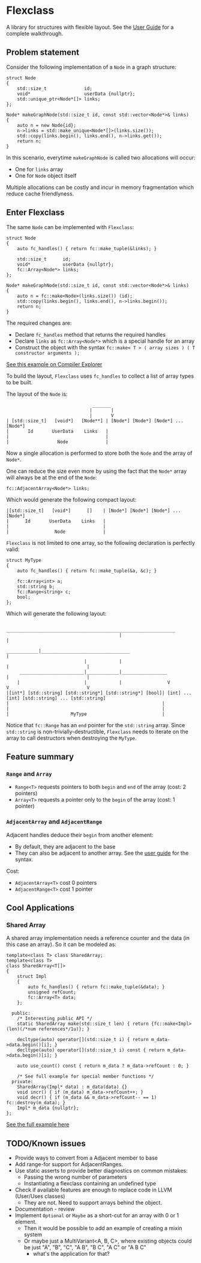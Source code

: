 # Flexclass
A library for structures with flexible layout. See the [User Guide](../master/UserGuide.md) for a complete walkthrough.

## Problem statement

Consider the following implementation of a `Node` in a graph structure:
```
struct Node
{
    std::size_t              id;
    void*                    userData {nullptr};
    std::unique_ptr<Node*[]> links;
};

Node* makeGraphNode(std::size_t id, const std::vector<Node*>& links)
{
    auto n = new Node{id};
    n->links = std::make_unique<Node*[]>(links.size());
    std::copy(links.begin(), links.end(), n->links.get());
    return n;
}
```

In this scenario, everytime `makeGraphNode` is called two allocations will occur:
- One for `links` array
- One for `Node` object itself

Multiple allocations can be costly and incur in memory fragmentation which reduce cache friendlyness.

## Enter Flexclass

The same `Node` can be implemented with `Flexclass`:

```
struct Node
{
    auto fc_handles() { return fc::make_tuple(&links); }

    std::size_t      id;
    void*            userData {nullptr};
    fc::Array<Node*> links;
};

Node* makeGraphNode(std::size_t id, const std::vector<Node*>& links)
{
    auto n = fc::make<Node>(links.size()) (id);
    std::copy(links.begin(), links.end(), n->links.begin());
    return n;
}
```

The required changes are:
- Declare `fc_handles` method that returns the required handles
- Declare `links` as `fc::Array<Node*>` which is a special handle for an array
- Construct the object with the syntax `fc::make< T > ( array sizes ) ( T constructor arguments );`

[See this example on Compiler Explorer](https://godbolt.org/z/9K93Pe)

To build the layout, `Flexclass` uses `fc_handles` to collect a list of array types to be built.

The layout of the `Node` is:
```
                                _______
                               |       |
                               |       V
| [std::size_t]   [void*]   [Node**] | [Node*] [Node*] [Node*] ... [Node*]
|       Id       UserData    Links   |  
|                                    |
|                  Node              |
```

Now a single allocation is performed to store both the `Node` and the array of `Node*`.

One can reduce the size even more by using the fact that the `Node*` array will always be at the end of the `Node`:
```
fc::AdjacentArray<Node*> links;
```

Which would generate the following compact layout:
```
|[std::size_t]   [void*]      []    | [Node*] [Node*] [Node*] ... [Node*]
|      Id       UserData    Links   |  
|                                   |
|                 Node              |
```


`Flexclass` is not limited to one array, so the following declaration is perfectly valid:
```
struct MyType
{
    auto fc_handles() { return fc::make_tuple(&a, &c); }

    fc::Array<int> a;
    std::string b;
    fc::Range<string> c;
    bool;
};
```

Which will generate the following layout:

```
                                           _______________________________________________________________
                                          |                                                               |
                              ____________|_________________________________                              |
                             |            |                                 |                             |
     ________________________|____________|_________________                |                             |
    |                        |            |                 V               V                             V
|[int*] [std::string] [std::string*] [std::string*] [bool]| [int] ... [int] [std::string] ... [std::string]
|                                                         |
|                                                         |
|                       MyType                            |
```

Notice that `fc::Range` has an `end` pointer for the `std::string` array. Since `std::string` is non-trivially-destructible, `Flexclass` needs to iterate on the array to call destructors when destroying the `MyType`.

## Feature summary

### `Range` and `Array`
- `Range<T>` requests pointers to both `begin` and `end` of the array (cost: 2 pointers)
- `Array<T>` requests a pointer only to the `begin` of the array (cost: 1 pointer)

### `AdjacentArray` and `AdjacentRange`

Adjacent handles deduce their `begin` from another element:
- By default, they are adjacent to the base
- They can also be adjacent to another array. See the [user guide](../master/UserGuide.md) for the syntax.

Cost:
- `AdjacentArray<T>` cost 0 pointers
- `AdjacentRange<T>` cost 1 pointer

## Cool Applications

### Shared Array

A shared array implementation needs a reference counter and the data (in this case an array). So it can be modeled as:

```
template<class T> class SharedArray;
template<class T>
class SharedArray<T[]>
{
    struct Impl
    {
        auto fc_handles() { return fc::make_tuple(&data); }
        unsigned refCount;
        fc::Array<T> data;
    };

  public:
    /* Interesting public API */
    static SharedArray make(std::size_t len) { return {fc::make<Impl>(len)(/*num references*/1u)}; }

    decltype(auto) operator[](std::size_t i) { return m_data->data.begin()[i]; }
    decltype(auto) operator[](std::size_t i) const { return m_data->data.begin()[i]; }

    auto use_count() const { return m_data ? m_data->refCount : 0; }

    /* See full example for special member functions */
  private:
    SharedArray(Impl* data) : m_data(data) {}
    void incr() { if (m_data) m_data->refCount++; }
    void decr() { if (m_data && m_data->refCount-- == 1) fc::destroy(m_data); }
    Impl* m_data {nullptr};
};
```

[See the full example here](../master/tests/unit/shared_array_example.test.cpp)


## TODO/Known issues
- Provide ways to convert from a Adjacent member to base
- Add range-for support for AdjacentRanges.
- Use static asserts to provide better diagnostics on common mistakes:
    - Passing the wrong number of parameters
    - Instantiating a flexclass containing an undefined type
- Check if available features are enough to replace code in LLVM (User/Uses classes)
    - They are not. Need to support arrays behind the object.
- Documentation - review
- Implement `Optional` or `Maybe` as a short-cut for an array with 0 or 1 element.
    - Then it would be possible to add an example of creating a mixin system
    - Or maybe just a MultiVariant<A, B, C>, where existing objects could be just "A", "B", "C", "A B", "B C", "A C" or "A B C"
        - what's the application for that?
